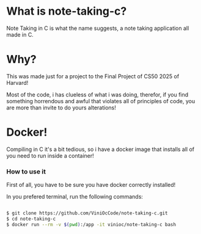 # What is note-taking-c?

Note Taking in C is what the name suggests, a note taking application all made in C.

# Why?

This was made just for a project to the Final Project of CS50 2025 of Harvard!

Most of the code, i has clueless of what i was doing, therefor, if you find something horrendous and awful that violates all of principles of code, you are more than invite to do yours alterations!

# Docker!

Compiling in C it's a bit tedious, so i have a docker image that installs all of you need to run inside a container!

### How to use it

First of all, you have to be sure you have docker correctly installed!

In you prefered terminal, run the following commands:

```bash

$ git clone https://github.com/ViniOcCode/note-taking-c.git
$ cd note-taking-c
$ docker run --rm -v $(pwd):/app -it vinioc/note-taking-c bash

```
